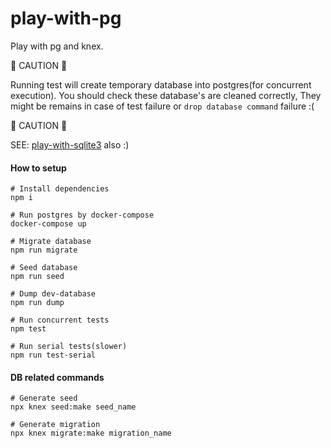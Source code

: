 # play-with-pg
Play with pg and knex.

:rotating_light: CAUTION :rotating_light:

Running test will create temporary database into postgres(for concurrent execution).
You should check these database's are cleaned correctly, They might be remains in case of test failure or `drop database command` failure :(

:rotating_light: CAUTION :rotating_light:

SEE: [play-with-sqlite3](https://github.com/subuta/play-with-sqlite3) also :)

#### How to setup

```
# Install dependencies
npm i

# Run postgres by docker-compose
docker-compose up

# Migrate database
npm run migrate

# Seed database
npm run seed

# Dump dev-database
npm run dump

# Run concurrent tests
npm test

# Run serial tests(slower)
npm run test-serial
```

#### DB related commands

```
# Generate seed
npx knex seed:make seed_name

# Generate migration
npx knex migrate:make migration_name
```
